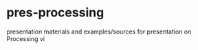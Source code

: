 pres-processing
===============

presentation materials and examples/sources for presentation on Processing vi

